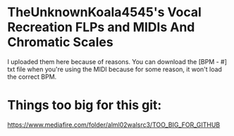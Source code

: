 # TheUnknownKoala4545's Vocal Recreation FLPs and MIDIs And Chromatic Scales
I uploaded them here because of reasons. You can download the [BPM - #] txt file when you're using the MIDI because for some reason, it won't load the correct BPM.

# Things too big for this git:
https://www.mediafire.com/folder/alml02walsrc3/TOO_BIG_FOR_GITHUB
